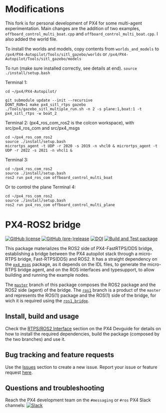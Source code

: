 # Modifications
This fork is for personal development of PX4 for some multi-agent experimentation. 
Main changes are the addition of two examples, `offboard_control_multi_boat.cpp` and `offboard_control_multi_boat.cpp`.
I also added the world file. 

To install the worlds and models, copy contents from `worlds_and_models` to
`/px4/PX4-Autopilot/Tools/sitl_gazebo/worlds` or `/px4/PX4-Autopilot/Tools/sitl_gazebo/models` 

To run (make sure installed correctly, see details at end).
`source ./install/setup.bash` 

Terminal 1: 
```
cd ~/px4/PX4-Autopilot/

git submodule update --init --recursive
DONT_RUN=1 make px4_sitl_rtps gazebo
./Tools/gazebo_sitl_multiple_run.sh -n 2 -s plane:1,boat:1 -t px4_sitl_rtps -w boat_2
```

Terminal 2: (px4_ros_com_ros2 is the colcon workspace), with src/px4_ros_com and src/px4_msgs
```
cd ~/px4_ros_com_ros2
source ./install/setup.bash
micrortps_agent -t UDP -r 2020 -s 2019 -n vhcl0 & micrortps_agent -t UDP -r 2022 -s 2021 -n vhcl1 &
```

Terminal 3:
```
cd ~/px4_ros_com_ros2
source ./install/setup.bash
ros2 run px4_ros_com offboard_control_multi_boat 
```
Or to control the plane
Terminal 4:
```
cd ~/px4_ros_com_ros2
source ./install/setup.bash
ros2 run px4_ros_com offboard_control_multi_plane 
```


# PX4-ROS2 bridge

[![GitHub license](https://img.shields.io/github/license/PX4/px4_ros_com.svg)](https://github.com/PX4/px4_ros_com/blob/master/LICENSE) [![GitHub (pre-)release](https://img.shields.io/github/release-pre/PX4/px4_ros_com.svg)](https://github.com/PX4/px4_ros_com/releases/tag/beta) [![DOI](https://zenodo.org/badge/142936318.svg)](https://zenodo.org/badge/latestdoi/142936318) [![Build and Test package](https://github.com/PX4/px4_ros_com/workflows/Build%20and%20Test%20package/badge.svg?branch=master)](https://github.com/PX4/px4_ros_com/actions)

This package materializes the ROS2 side of PX4-FastRTPS/DDS bridge, establishing a bridge between the PX4 autopilot stack through a micro-RTPS bridge, Fast-RTPS(DDS) and ROS2. It has a straight dependency on the [`px4_msgs`](https://github.com/PX4/px4_msgs) package, as it depends on the IDL files, to generate the micro-RTPS bridge agent, and on the ROS interfaces and typesupport, to allow building and running the example nodes.

The [`master`](https://github.com/PX4/px4_ros_com/tree/master) branch of this package composes the ROS2 package and the ROS2 side (agent) of the bridge. The [`ros1`](https://github.com/PX4/px4_ros_com/tree/ros1) branch is a product of the `master` and represents the ROS(1) package and the ROS(1) side of the bridge, for wich it is required using the [`ros1_bridge`](https://github.com/ros2/ros1_bridge).

## Install, build and usage

Check the [RTPS/ROS2 Interface](https://dev.px4.io/en/middleware/micrortps.html) section on the PX4 Devguide for details on how to install the required dependencies, build the package (composed by the two branches) and use it.

## Bug tracking and feature requests

Use the [Issues](https://github.com/PX4/px4_ros_com/issues) section to create a new issue. Report your issue or feature request [here](https://github.com/PX4/px4_ros_com/issues/new).

## Questions and troubleshooting

Reach the PX4 development team on the `#messaging` or `#ros` PX4 Slack channels:
[![Slack](https://px4-slack.herokuapp.com/badge.svg)](http://slack.px4.io)
